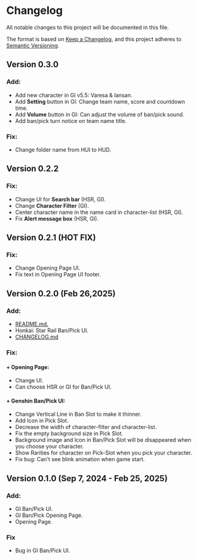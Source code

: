 # Changelog

All notable changes to this project will be documented in this file.

The format is based on [Keep a Changelog](https://keepachangelog.com/en/1.1.0/),
and this project adheres to [Semantic Versioning](https://semver.org/spec/v2.0.0.html).

## Version 0.3.0
### Add:
- Add new character in GI v5.5: Varesa & Iansan.
- Add **Setting** button in GI: Change team name, score and countdown time.
- Add **Volume** button in GI: Can adjust the volume of ban/pick sound.
- Add ban/pick turn notice on team name title.

### Fix:
- Change folder name from HUI to HUD.

## Version 0.2.2
### Fix:
- Change UI for **Search bar** (HSR, GI).
- Change **Character Filter** (GI).
- Center character name in the name card in character-list (HSR, GI).
- Fix **Alert message box** (HSR, GI).

## Version 0.2.1 (HOT FIX)
### Fix:
- Change Opening Page UI.
- Fix text in Opening Page UI footer.

## Version 0.2.0 (Feb 26,2025)
### Add:
+ [README.md.](README.md)
+ Honkai: Star Rail Ban/Pick UI.
+ [CHANGELOG.md](CHANGELOG.md)

### Fix:
#### + Opening Page: 
- Change UI.
- Can choose HSR or GI for Ban/Pick UI.
#### + Genshin Ban/Pick UI: 
- Change Vertical Line in Ban Slot to make it thinner.
- Add Icon in Pick Slot.
- Decrease the width of character-filter and character-list.
- Fix the empty background size in Pick Slot.
- Background image and Icon in Ban/Pick Slot will be disappeared when you choose your character.
- Show Rarities for character on Pick-Slot when you pick your character. 
- Fix bug: Can't see blink animation when game start.

## Version 0.1.0 (Sep 7, 2024 - Feb 25, 2025)
### Add:
+ GI Ban/Pick UI.
+ GI Ban/Pick Opening Page.
+ Opening Page.

### Fix
+ Bug in GI Ban/Pick UI.